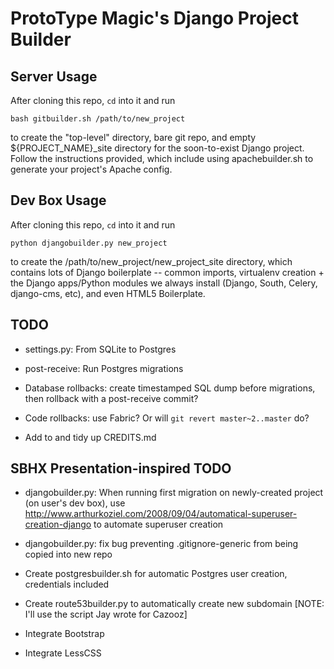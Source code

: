 ProtoType Magic's Django Project Builder
========================================

## Server Usage

After cloning this repo, `cd` into it and run

    bash gitbuilder.sh /path/to/new_project

to create the "top-level" directory, bare git repo, and empty
${PROJECT_NAME}_site directory for the soon-to-exist Django project.
Follow the instructions provided, which include using apachebuilder.sh
to generate your project's Apache config.


## Dev Box Usage

After cloning this repo, `cd` into it and run

    python djangobuilder.py new_project

to create the /path/to/new_project/new_project_site directory, which
contains lots of Django boilerplate -- common imports, virtualenv
creation + the Django apps/Python modules we always install (Django,
South, Celery, django-cms, etc), and even HTML5 Boilerplate.


## TODO

* settings.py: From SQLite to Postgres

* post-receive: Run Postgres migrations

* Database rollbacks: create timestamped SQL dump before migrations, then rollback with a post-receive commit?

* Code rollbacks: use Fabric? Or will `git revert master~2..master` do?

* Add to and tidy up CREDITS.md


## SBHX Presentation-inspired TODO

* djangobuilder.py: When running first migration on newly-created project (on user's dev box), use http://www.arthurkoziel.com/2008/09/04/automatical-superuser-creation-django to automate superuser creation

* djangobuilder.py: fix bug preventing .gitignore-generic from being copied into new repo

* Create postgresbuilder.sh for automatic Postgres user creation, credentials included

* Create route53builder.py to automatically create new subdomain [NOTE: I'll use the script Jay wrote for Cazooz]

* Integrate Bootstrap

* Integrate LessCSS

